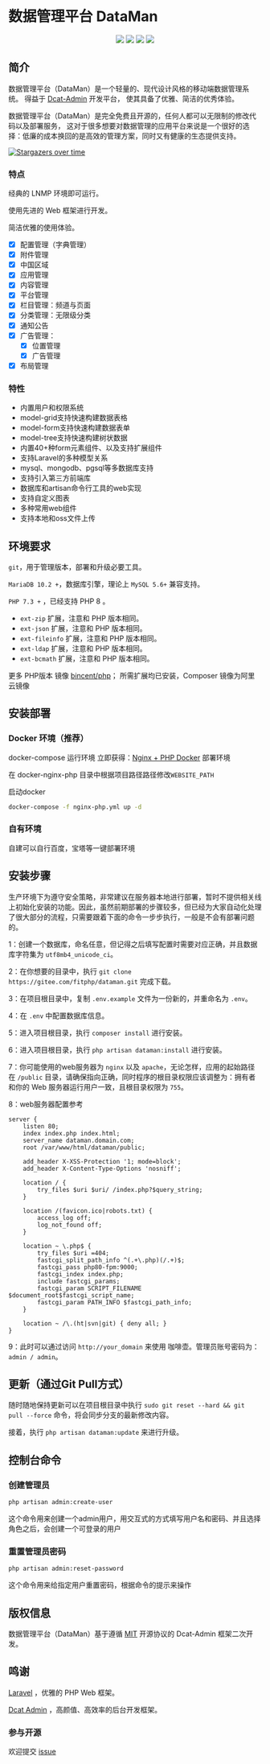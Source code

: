 # 数据管理平台 DataMan
<p align="center">
    <img src="https://img.shields.io/badge/Version-1.0.0-orange" />
    <img src="https://img.shields.io/badge/PHP-7.4+-green" />
    <img src="https://img.shields.io/badge/MariaDB-10.2+-blueviolet" />
    <img src="https://img.shields.io/badge/License-MIT-blue" />
</p>

## 简介
数据管理平台（DataMan）是一个轻量的、现代设计风格的移动端数据管理系统。
得益于 [Dcat-Admin](https://gitee.com/jqhph/dcat-admin) 开发平台，
使其具备了优雅、简洁的优秀体验。

数据管理平台（DataMan）是完全免费且开源的，任何人都可以无限制的修改代码以及部署服务，
这对于很多想要对数据管理的应用平台来说是一个很好的选择：低廉的成本换回的是高效的管理方案，同时又有健康的生态提供支持。

[![Stargazers over time](https://whnb.wang/img/fitphp/dataman)](https://whnb.wang/fitphp/dataman)

### 特点
经典的 LNMP 环境即可运行。

使用先进的 Web 框架进行开发。

简洁优雅的使用体验。

  - [x] 配置管理（字典管理）
  - [x] 附件管理
  - [x] 中国区域
  - [x] 应用管理
  - [x] 内容管理
  - [x] 平台管理
  - [x] 栏目管理：频道与页面
  - [x] 分类管理：无限级分类
  - [x] 通知公告
  - [x] 广告管理：
    - [x] 位置管理 
    - [x] 广告管理
  - [x] 布局管理
    
### 特性
* 内置用户和权限系统
* model-grid支持快速构建数据表格
* model-form支持快速构建数据表单
* model-tree支持快速构建树状数据
* 内置40+种form元素组件、以及支持扩展组件
* 支持Laravel的多种模型关系
* mysql、mongodb、pgsql等多数据库支持
* 支持引入第三方前端库
* 数据库和artisan命令行工具的web实现
* 支持自定义图表
* 多种常用web组件
* 支持本地和oss文件上传

## 环境要求
`git`，用于管理版本，部署和升级必要工具。

`MariaDB 10.2 +`，数据库引擎，理论上 `MySQL 5.6+` 兼容支持。

`PHP 7.3 +` ，已经支持 PHP 8 。
- `ext-zip` 扩展，注意和 PHP 版本相同。
- `ext-json` 扩展，注意和 PHP 版本相同。
- `ext-fileinfo` 扩展，注意和 PHP 版本相同。
- `ext-ldap` 扩展，注意和 PHP 版本相同。
- `ext-bcmath` 扩展，注意和 PHP 版本相同。

更多 PHP版本 镜像 [bincent/php](https://hub.docker.com/r/bincent/php)；
所需扩展均已安装，Composer 镜像为阿里云镜像

## 安装部署

### Docker 环境（推荐）
docker-compose 运行环境 立即获得：[Nginx + PHP Docker](https://gitee.com/fitphp/docker-nginx-php) 部署环境

在 docker-nginx-php 目录中根据项目路径路径修改`WEBSITE_PATH`

启动docker
```bash
docker-compose -f nginx-php.yml up -d
```

### 自有环境
自建可以自行百度，宝塔等一键部署环境

## 安装步骤

生产环境下为遵守安全策略，非常建议在服务器本地进行部署，暂时不提供相关线上初始化安装的功能。因此，虽然前期部署的步骤较多，但已经为大家自动化处理了很大部分的流程，只需要跟着下面的命令一步步执行，一般是不会有部署问题的。

1：创建一个数据库，命名任意，但记得之后填写配置时需要对应正确，并且数据库字符集为 `utf8mb4_unicode_ci`。

2：在你想要的目录中，执行 `git clone https://gitee.com/fitphp/dataman.git` 完成下载。

3：在项目根目录中，复制 `.env.example` 文件为一份新的，并重命名为 `.env`。

4：在 `.env` 中配置数据库信息。

5：进入项目根目录，执行 `composer install` 进行安装。

6：进入项目根目录，执行 `php artisan dataman:install` 进行安装。

7：你可能使用的web服务器为 `nginx` 以及 `apache`，无论怎样，应用的起始路径在 `/public` 目录，请确保指向正确，同时程序的根目录权限应该调整为：拥有者和你的 Web
服务器运行用户一致，且根目录权限为 `755`。

8：web服务器配置参考
```ssh
server {
    listen 80;
    index index.php index.html;
    server_name dataman.domain.com;
    root /var/www/html/dataman/public;
    
    add_header X-XSS-Protection '1; mode=block';
    add_header X-Content-Type-Options 'nosniff';

    location / {
        try_files $uri $uri/ /index.php?$query_string;
    }

    location /(favicon.ico|robots.txt) { 
        access_log off; 
        log_not_found off; 
    }

    location ~ \.php$ {
        try_files $uri =404;
        fastcgi_split_path_info ^(.+\.php)(/.+)$;
        fastcgi_pass php80-fpm:9000;
        fastcgi_index index.php;
        include fastcgi_params;
        fastcgi_param SCRIPT_FILENAME $document_root$fastcgi_script_name;
        fastcgi_param PATH_INFO $fastcgi_path_info;
    }

    location ~ /\.(ht|svn|git) { deny all; }
}
```

9：此时可以通过访问 `http://your_domain` 来使用 咖啡壶。管理员账号密码为：`admin / admin`。

## 更新（通过Git Pull方式）

随时随地保持更新可以在项目根目录中执行 `sudo git reset --hard && git pull --force` 命令，将会同步分支的最新修改内容。

接着，执行 `php artisan dataman:update` 来进行升级。

## 控制台命令
### 创建管理员
```bash
php artisan admin:create-user
```
这个命令用来创建一个admin用户，用交互式的方式填写用户名和密码、并且选择角色之后，会创建一个可登录的用户

### 重置管理员密码
```bash
php artisan admin:reset-password
```
这个命令用来给指定用户重置密码，根据命令的提示来操作

## 版权信息

数据管理平台（DataMan）基于遵循 [MIT](https://opensource.org/licenses/MIT) 开源协议的 Dcat-Admin 框架二次开发。

## 鸣谢
[Laravel](https://laravel.com/) ，优雅的 PHP Web 框架。

[Dcat Admin](https://dcatadmin.com) ，高颜值、高效率的后台开发框架。

### 参与开源
欢迎提交 [issue](https://gitee.com/fitphp/dataman/issues)
